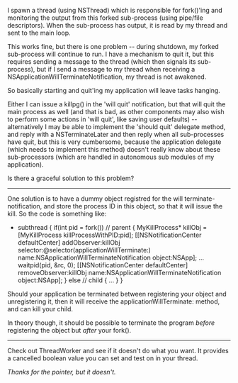 I spawn a thread (using NSThread) which is responsible for fork()'ing and monitoring the output from this forked sub-process (using pipe/file descriptors). When the sub-process has output, it is read by my thread and sent to the main loop.

This works fine, but there is one problem -- during shutdown, my forked sub-process will continue to run. I have a mechanism to quit it, but this requires sending a message to the thread (which then signals its sub-process), but if I send a message to my thread when receiving a NSApplicationWillTerminateNotification, my thread is not awakened.

So basically starting and quit'ing my application will leave tasks hanging.

Either I can issue a killpg() in the 'will quit' notification, but that will quit the main process as well (and that is bad, as other components may also wish to perform some actions in 'will quit', like saving user defaults) -- alternatively I may be able to implement the 'should quit' delegate method, and reply with a NSTerminateLater and then reply when all sub-processes have quit, but this is very cumbersome, because the application delegate (which needs to implement this method) doesn't really know about these sub-processors (which are handled in autonomous sub modules of my application).

Is there a graceful solution to this problem?

----

One solution is to have a dummy object registred for the will terminate-notification, and store the process ID in this object, so that it will issue the kill. So the code is something like:
    
+ subthread
{
   if(int pid = fork()) // parent
   {
      MyKillProcess* killObj = [MyKillProcess killProcessWithPID:pid];
      [[NSNotificationCenter defaultCenter] addObserver:killObj
        selector:@selector(applicationWillTerminate:)
        name:NSApplicationWillTerminateNotification object:NSApp];
      ...
      waitpid(pid, &rc, 0);
      [[NSNotificationCenter defaultCenter] removeObserver:killObj
        name:NSApplicationWillTerminateNotification object:NSApp];
   }
   else // child
   {
      ...
   }
}


Should your application be terminated between registering your object and unregistering it, then it will receive the applicationWillTerminate: method, and can kill your child.

In theory though, it should be possible to terminate the program *before* registering the object but *after* your fork().

----

Check out ThreadWorker and see if it doesn't do what you want. It provides a     cancelled boolean value  you can set and test on in your thread.

*Thanks for the pointer, but it doesn't.*
